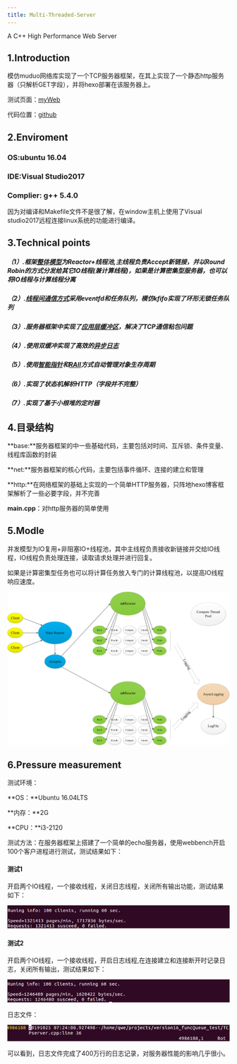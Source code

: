 ```yaml
---
title: Multi-Threaded-Server
---
```

A C++ High Performance Web Server

## 1.Introduction
模仿muduo网络库实现了一个TCP服务器框架，在其上实现了一个静态http服务器（只解析GET字段），并将hexo部署在该服务器上。

测试页面：[myWeb](http://www.dongserver.cn/2019/10/25/ServerIntroduction/)

代码位置：[github](https://github.com/DONGLEO96/multi-threaded-server)

## 2.Enviroment
### OS:ubuntu 16.04
### IDE:Visual Studio2017
### Complier: g++ 5.4.0
因为对编译和Makefile文件不是很了解，在window主机上使用了Visual studio2017远程连接linux系统的功能进行编译。

## 3.Technical points
##### （1）.框架[整体模型](http://www.dongserver.cn/2019/10/25/Model/)为Reactor+线程池,主线程负责Accept新链接，并以Round Robin的方式分发给其它IO线程(兼计算线程)，如果是计算密集型服务器，也可以将IO线程与计算线程分离
##### （2）.[线程间通信方式](http://www.dongserver.cn/2019/10/24/eventfd_and_kfifo/)采用eventfd和任务队列，模仿kfifo实现了环形无锁任务队列
##### （3）.服务器框架中实现了[应用层缓冲区](http://www.dongserver.cn/2019/10/24/Buffer/)，解决了TCP通信粘包问题
##### （4）.使用双缓冲实现了高效的[异步日志](http://www.dongserver.cn/2019/10/24/Log/)
##### （5）.使用[智能指针](http://www.dongserver.cn/2019/10/24/RAII/)和[RAII](http://www.dongserver.cn/2019/10/24/RAII/)方式自动管理对象生存周期
##### （6）.实现了状态机解析HTTP（字段并不完整）
##### （7）.实现了基于小根堆的定时器

## 4.目录结构
**base:**服务器框架的中一些基础代码，主要包括对时间、互斥锁、条件变量、线程库函数的封装

**net:**服务器框架的核心代码，主要包括事件循环、连接的建立和管理

**http:**在网络框架的基础上实现的一个简单HTTP服务器，只阵地hexo博客框架解析了一些必要字段，并不完善

**main.cpp**：对http服务器的简单使用
## 5.Modle
并发模型为IO复用+非阻塞IO+线程池，其中主线程负责接收新链接并交给IO线程，IO线程负责处理连接，读取请求处理并进行回复。

如果是计算密集型任务也可以将计算任务放入专门的计算线程池，以提高IO线程响应速度。

![](/Image/ReactorModel.jpg)

## 6.Pressure measurement

测试环境：

**OS：**Ubuntu 16.04LTS

**内存：**2G

**CPU：**i3-2120

测试方法：在服务器框架上搭建了一个简单的echo服务器，使用webbench开启100个客户进程进行测试，测试结果如下：

#### 测试1
开启两个IO线程，一个接收线程，关闭日志线程，关闭所有输出功能，测试结果如下：

![](/Image/ServerWithoutLOG.jpg)

#### 测试2
开启两个IO线程，一个接收线程，开启日志线程,在连接建立和连接断开时记录日志，关闭所有输出，测试结果如下：

![](/Image/ServerWithLOG.jpg)

日志文件：

![](/Image/LOGFile.jpg)

可以看到，日志文件完成了400万行的日志记录，对服务器性能的影响几乎很小。





